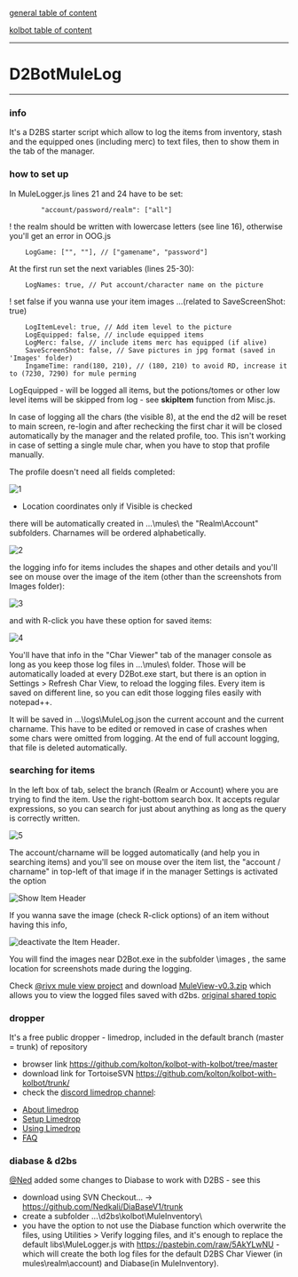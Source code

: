 [general table of content](https://github.com/blizzhackers/documentation/#diablo-2-botting-system)

[kolbot table of content](https://github.com/blizzhackers/documentation/tree/master/kolbot/#kolbot)

---

# D2BotMuleLog

---

### info
It's a D2BS starter script which allow to log the items from inventory, stash and the equipped ones (including merc) to text files, then to show them in the <Char Viewer> tab of the manager.

### how to set up
In MuleLogger.js lines 21 and 24 have to be set:
```
		"account/password/realm": ["all"]
```
! the realm should be written with lowercase letters (see line 16), otherwise you'll get an error in OOG.js
```
	LogGame: ["", ""], // ["gamename", "password"]
```


At the first run set the next variables (lines 25-30):
```
	LogNames: true, // Put account/character name on the picture
```
! set false if you wanna use your item images ...(related to SaveScreenShot: true)
```
	LogItemLevel: true, // Add item level to the picture
	LogEquipped: false, // include equipped items
	LogMerc: false, // include items merc has equipped (if alive)
	SaveScreenShot: false, // Save pictures in jpg format (saved in 'Images' folder)
	IngameTime: rand(180, 210), // (180, 210) to avoid RD, increase it to (7230, 7290) for mule perming
```

LogEquipped - will be logged all items,  but the potions/tomes or other low level items will be skipped from log - see **skipItem** function from Misc.js.

In case of logging all the chars (the visible 8), at the end the d2 will be reset to main screen, re-login and after rechecking the first char it will be closed automatically by the manager and the related profile, too. This isn't working in case of setting a single mule char, when you have to stop that profile manually.

The profile doesn't need all fields completed:

![1](assets/kolbot-d2botmulelog1.png)
* Location coordinates only if Visible is checked

there will be automatically created in ...\mules\ the "Realm\Account\" subfolders. Charnames will be ordered alphabetically.

![2](assets/kolbot-d2botmulelog2.png)

the logging info for items includes the shapes and other details and you'll see on mouse over the image of the item (other than the screenshots from Images folder):

![3](assets/kolbot-d2botmulelog3.png)

and with R-click you have these option for saved items:

![4](assets/kolbot-d2botmulelog4.png)

You'll have that info in the "Char Viewer" tab of the manager console as long as you keep those log files in ...\mules\ folder. Those will be automatically loaded at every D2Bot.exe start, but there is an option in Settings > Refresh Char View, to reload the logging files.
Every item is saved on different line, so you can edit those logging files easily with notepad++.

It will be saved in ...\logs\MuleLog.json the current account and the current charname. This have to be edited or removed in case of crashes when some chars were omitted from logging. At the end of full account logging, that file is deleted automatically.

### searching for items
In the left box of <Char Viewer> tab, select the branch (Realm or Account) where you are trying to find the item. Use the right-bottom search box. It accepts regular expressions, so you can search for just about anything as long as the query is correctly written.

![5](assets/kolbot-d2botmulelog5.png)

The account/charname will be logged automatically (and help you in searching items) and you'll see on mouse over the item list, the "account / charname" in top-left of that image if in the manager Settings is activated the option 

![Show Item Header](assets/kolbot-d2botmulelog6.png)

If you wanna save the image (check R-click options) of an item without having this info, 

![deactivate the Item Header](assets/kolbot-d2botmulelog7.png).

You will find the images near D2Bot.exe in the subfolder \images , the same location for screenshots made during the logging.

Check [@rivx mule view project](http://www.rivsoft.net/projects/other/muleview/) and download [MuleView-v0.3.zip](http://www.rivsoft.net/download/other/MuleView-v0.3.zip) which allows you to view the logged files saved with d2bs. [original shared topic](https://web.archive.org/web/20150613144010/http://www.blizzhackers.cc:80/viewtopic.php?f=172&t=500047)

### dropper
It's a free public dropper - limedrop, included in the default branch (master = trunk) of repository
- browser link <https://github.com/kolton/kolbot-with-kolbot/tree/master>
- download link for TortoiseSVN <https://github.com/kolton/kolbot-with-kolbot/trunk/>
- check the [discord limedrop channel](https://discordapp.com/channels/430522386253611018/482930024681439242):

* [About limedrop](https://github.com/blizzhackers/documentation/tree/master/limedrop#about-limedrop)
* [Setup Limedrop](https://github.com/blizzhackers/documentation/tree/master/limedrop#setup-limedrop)
* [Using Limedrop](https://github.com/blizzhackers/documentation/tree/master/limedrop#using-limedrop)
* [FAQ](https://github.com/blizzhackers/documentation/tree/master/limedrop#frequently-asked-questions)


### diabase & d2bs
[@Ned](https://github.com/Nedkali/) added some changes to Diabase to work with D2BS - see this 
- download using SVN Checkout... -> <https://github.com/Nedkali/DiaBaseV1/trunk>
- create a subfolder ...\d2bs\kolbot\MuleInventory\
- you have the option to not use the Diabase function which overwrite the files, using Utilities > Verify logging files, and it's enough to replace the default libs\MuleLogger.js with <https://pastebin.com/raw/5AkYLwNU> - which will create the both log files for the default D2BS Char Viewer (in mules\realm\account) and Diabase(in MuleInventory\).
